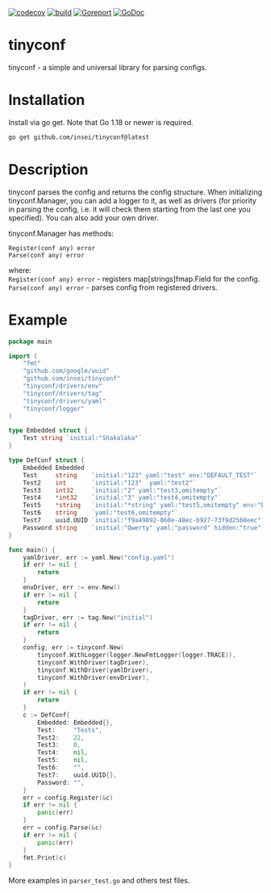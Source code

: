 [![codecov](https://codecov.io/gh/Insei/tinyconf/graph/badge.svg?token=TSOJ1SWF9D)](https://codecov.io/gh/Insei/tinyconf)
[![build](https://github.com/insei/tinyconf/actions/workflows/go.yml/badge.svg)](https://github.com/Insei/tinyconf/actions/workflows/go.yml)
[![Goreport](https://goreportcard.com/badge/github.com/insei/tinyconf)](https://goreportcard.com/report/github.com/insei/tinyconf)
[![GoDoc](https://godoc.org/github.com/insei/tinyconf?status.svg)](https://godoc.org/github.com/insei/tinyconf)
# tinyconf
tinyconf - a simple and universal library for parsing configs.

# Installation
Install via go get. Note that Go 1.18 or newer is required.
```sh
go get github.com/insei/tinyconf@latest
```

# Description
tinyconf parses the config and returns the config structure. When initializing tinyconf.Manager, you can add a logger to it, as well as drivers (for priority in parsing the config, i.e. it will check them starting from the last one you specified). You can also add your own driver.

tinyconf.Manager has methods:
```
Register(conf any) error
Parse(conf any) error 
```
where: <br>
`Register(conf any) error` - registers map[strings]fmap.Field for the config.<br>
`Parse(conf any) error` - parses config from registered drivers.<br>

# Example

```go
package main

import (
	"fmt"
	"github.com/google/uuid"
	"github.com/insei/tinyconf"
	"tinyconf/drivers/env"
	"tinyconf/drivers/tag"
	"tinyconf/drivers/yaml"
	"tinyconf/logger"
)

type Embedded struct {
	Test string `initial:"Shakalaka"`
}

type DefConf struct {
	Embedded Embedded
	Test     string    `initial:"123" yaml:"test" env:"DEFAULT_TEST"`
	Test2    int       `initial:"123"  yaml:"test2"`
	Test3    int32     `initial:"2" yaml:"test3,omitempty"`
	Test4    *int32    `initial:"3" yaml:"test4,omitempty"`
	Test5    *string   `initial:"*string" yaml:"test5,omitempty" env:"DEFAULT_TEST"`
	Test6    string    `yaml:"test6,omitempty"`
	Test7    uuid.UUID `initial:"f9a49892-860e-48ec-b927-73f9d2560eec"`
	Password string    `initial:"Qwerty" yaml:"password" hidden:"true"`
}

func main() {
	yamlDriver, err := yaml.New("config.yaml")
	if err != nil {
		return
	}
	envDriver, err := env.New()
	if err != nil {
		return
	}
	tagDriver, err := tag.New("initial")
	if err != nil {
		return
	}
	config, err := tinyconf.New(
		tinyconf.WithLogger(logger.NewFmtLogger(logger.TRACE)),
		tinyconf.WithDriver(tagDriver),
		tinyconf.WithDriver(yamlDriver),
		tinyconf.WithDriver(envDriver),
	)
	if err != nil {
		return
	}
	c := DefConf{
		Embedded: Embedded{},
		Test:     "Tests",
		Test2:    22,
		Test3:    0,
		Test4:    nil,
		Test5:    nil,
		Test6:    "",
		Test7:    uuid.UUID{},
		Password: "",
	}
	err = config.Register(&c)
	if err != nil {
		panic(err)
	}
	err = config.Parse(&c)
	if err != nil {
		panic(err)
	}
	fmt.Print(c)
}
```

More examples in `parser_test.go` and others test files.
